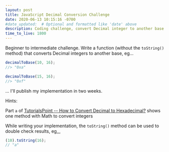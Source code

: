 ```yaml
---
layout: post
title: JavaScript Decimal Conversion Challenge
date: 2020-06-13 10:15:16 -0700
#date_updated:  # Optional and formatted like 'date' above
description: Coding challenge, convert Decimal integer to another base
time_to_live: 1800
---
```




Beginner to intermediate challenge. Write a function (without the `toString()` method) that converts Decimal integers to another base, eg...


```javascript
decimalToBase(10, 16);
//> "0xa"

decimalToBase(15, 16);
//> "0xf"
```


... I'll publish my implementation in two weeks.


Hints:


Part `a` of [TutorialsPoint -- How to Convert Decimal to Hexadecimal?](https://www.tutorialspoint.com/how-to-convert-decimal-to-hexadecimal) shows one method with Math to convert integers

While writing your implementation, the `toString()` method can be used to double check results, eg,,,


```javascript
(10).toString(16);
// "a"
```
